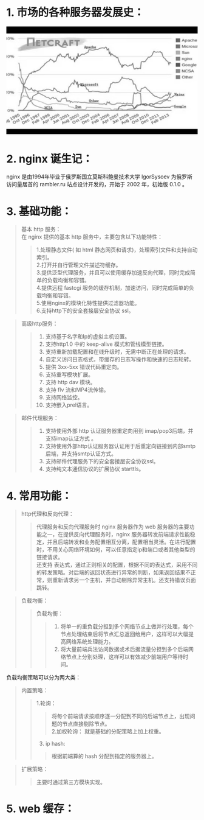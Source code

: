 # 1. 市场的各种服务器发展史：
![avatar](./static/发展史.jpg)

# 2. nginx 诞生记：
nginx 是由1994年毕业于俄罗斯国立莫斯科鲍曼技术大学 lgorSysoev 为俄罗斯访问量居首的 rambler.ru 站点设计开发的，开始于 2002 年，初始版 0.1.0 。

# 3. 基础功能：
> 基本 http 服务：     
在 nginx 提供的基本 http 服务中，主要包含以下功能特性：
>> 1.处理静态文件( 如 html 静态网页和请求)，处理索引文件和支持自动索引。   
>> 2.打开并自行管理文件描述符缓存。  
>> 3.提供泛型代理服务，并且可以使用缓存加速反向代理，同时完成简单的负载均衡和容错。  
>> 4.提供远程 fastcgi 服务的缓存机制，加速访问，同时完成简单的负载均衡和容错。   
>> 5.使用nginx的模块化特性提供过滤器功能。  
>> 6.支持http下的安全套接层安全协议 ssl。  
    
> 高级http服务： 
>> 1. 支持基于名字和Ip的虚拟主机设置。
>> 2. 支持http1.0 中的 keep-alive 模式和管线模型链接。   
>> 3. 支持重新加载配置和在线升级时，无需中断正在处理的请求。  
>> 4. 自定义访问日志格式，带缓存的日志写操作和快速的日志轮转。   
>> 5. 提供 3xx-5xx 错误代码重定向。  
>> 6. 支持重写模块扩展。  
>> 7. 支持 http dav 模块。  
>> 8. 支持 flv 流和MP4流传输。
>> 9. 支持网络监控。  
>> 10. 支持嵌入prel语言。 

> 邮件代理服务：
>> 1. 支持使用外部 http 认证服务器重定向用到 imap/pop3后端，并支持imap认证方式 。  
>> 2. 支持使用外部http认证服务器认证用于后重定向链接到内部smtp后端，并支持smtp认证方式。  
>> 3. 支持邮件代理服务下的安全套接层安全协议ssl。
>> 4. 支持纯文本通信协议的扩展协议 starttls。

# 4. 常用功能：
>http代理和反向代理：
>>代理服务和反向代理服务时 nginx 服务器作为 web 服务器的主要功能之一，在提供反向代理服务时，nginx 服务器转发前端请求性能稳定，并且后端转发和业务配置相互分离，配置相当灵活。在进行配置时，不用关心网络环境如何，可以任意指定ip和端口或者其他类型的链接请求。  
还支持 表达式，通过正则相关的配置，根据不同的表达式，采用不同的转发策略。对后端的返回状态进行异常的判断，如果返回结果不正常，则重新请求另一个主机，并自动剔除异常主机。还支持错误页面跳转。  

> 负载均衡：
>> 负载均衡：
>>> 1. 将单一的重负载分担到多个网络节点上做并行处理，每个节点处理结束后将节点汇总返回给用户，这样可以大幅提高网络系统处理能力。   
>>> 2. 将大量前端兵法访问数据或术后据流量分担到多个后端网络节点上分别处理，这样可以有效减少前端用户等待时间。

负载均衡策略可以分为两大类：
> 内置策略：   
>> 1.轮询：
>>> 将每个前端请求按顺序逐一分配到不同的后端节点上，出现问题的节点直接剔除节点。       
>> 2.加权轮询：
>>> 就是基础的分配策略上加上权重。
>> 3. ip hash:
>>> 根据前端算的 hash 分配到指定的服务器上。

> 扩展策略：
>> 主要时通过第三方模块实现。   

# 5. web 缓存：
